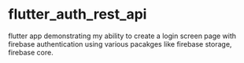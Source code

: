 # flutter_auth_rest_api

flutter app demonstrating my ability to create a login screen page with firebase authentication using various pacakges like firebase storage, firebase core.
